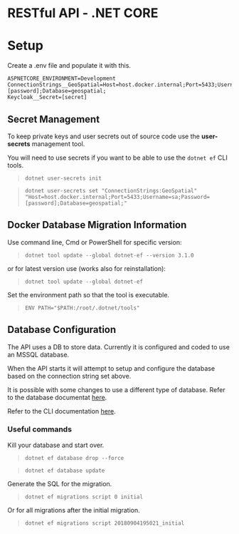 # RESTful API - .NET CORE

# Setup

Create a .env file and populate it with this.

```
ASPNETCORE_ENVIRONMENT=Development
ConnectionStrings__GeoSpatial=Host=host.docker.internal;Port=5433;Username=sa;Password=[password];Database=geospatial;
Keycloak__Secret=[secret]
```

## Secret Management

To keep private keys and user secrets out of source code use the **user-secrets** management tool.

You will need to use secrets if you want to be able to use the `dotnet ef` CLI tools.

> `dotnet user-secrets init` 

>`dotnet user-secrets set "ConnectionStrings:GeoSpatial" "Host=host.docker.internal;Port=5433;Username=sa;Password=[password];Database=geospatial;"`

## Docker Database Migration Information

Use command line, Cmd or PowerShell for specific version:

> `dotnet tool update --global dotnet-ef --version 3.1.0`

or for latest version use (works also for reinstallation):

> `dotnet tool update --global dotnet-ef`

Set the environment path so that the tool is executable.

> `ENV PATH="$PATH:/root/.dotnet/tools"`

## Database Configuration
The API uses a DB to store data.  Currently it is configured and coded to use an MSSQL database.

When the API starts it will attempt to setup and configure the database based on the connection string set above.

It is possible with some changes to use a different type of database.  Refer to the database documentat [here](../database/README.md).

Refer to the CLI documentation [here](https://docs.microsoft.com/en-us/ef/core/miscellaneous/cli/dotnet).

### Useful commands
Kill your database and start over.

> `dotnet ef database drop --force`

> `dotnet ef database update`

Generate the SQL for the migration.

> `dotnet ef migrations script 0 initial`

Or for all migrations after the initial migration.

> `dotnet ef migrations script 20180904195021_initial`
